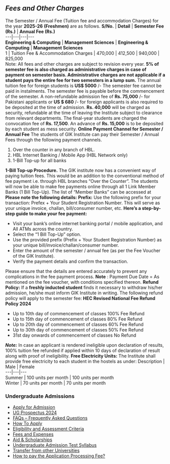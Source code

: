 ## _Fees and Other Charges_
The Semester / Annual Fee (Tuition fee and accommodation Charges) for the year **2025-26** **(Freshmen)** are as follows.
**S/No.** | **Detail** | **Semester Fee (Rs.)** | **Annual Fee (Rs.)**  
---|---|---|---  
**Engineering & Computing** | **Management Sciences** | **Engineering & Computing** | **Management Sciences**  
1 | Tuition Fee & Accommodation Charges | 470,000 | 412,500 | 940,000 | 825,000  
Note: All fees and other charges are subject to revision every year.
**5% of semester fee is also charged as administrative charges in case of payment on semester basis. Administrative charges are not applicable if a student pays the entire fee for two semesters in a lump sum.**
The annual tuition fee for foreign students is **US$ 5000** /-
The semester fee cannot be paid in instalments. The semester fee is payable before the commencement of the semester. A non-refundable admission fee of **Rs. 75,000** /- for Pakistani applicants or **US $ 680** /- for foreign applicants is also required to be deposited at the time of admission. **Rs. 40,000** will be charged as security, refundable at the time of leaving the Institute subject to clearance from relevant departments. The final-year students are charged the convocation fee of **Rs. 17,500**. An advance of **Rs. 15,000** is to be deposited by each student as mess security.
**Online Payment Channel for Semester / Annual Fee**
The students of GIK Institute can pay their Semester / Annual Fees through the following payment channels.
  1. Over the counter in any branch of HBL.
  2. HBL Internet Banking / Mobile App (HBL Network only)
  3. 1-Bill Top-up for all banks


**1-Bill Top-up Procedure.**
The GIK institute now has a convenient way of paying tuition fees. This would be an addition to the conventional method of fee payment i.e. through HBL branches “Over the Counter”.
The students will now be able to make fee payments online through all 1 Link Member Banks (1 Bill Top-Up). The list of “Member Banks” can be accessed at
**Please note the following details:**
**Prefix:** Use the following prefix for your transaction: Prefex + Your Student Registration Number. This will serve as your unique invoice, challan, bill/consumer number, etc.
**Here’s a step-by-step guide to make your fee payment:**
  * Visit your bank’s online internet banking portal / mobile application, and All ATMs across the country.
  * Select the “1 Bill Top-Up” option.
  * Use the provided prefix (Prefix + Your Student Registration Number) as your unique bill/invoice/challan/consumer number.
  * Enter the amount of the semester / annual fee (as per the Fee Voucher of the GIK Institute).
  * Verify the payment details and confirm the transaction.


Please ensure that the details are entered accurately to prevent any complications in the fee payment process.
**Note** : Payment Due Date = As mentioned on the fee voucher, with conditions specified thereon.
**Refund Policy:**
If a **freshly inducted student** finds it necessary to withdraw his/her admission, he/she must inform GIK Institute in writing. The following refund policy will apply to the semester fee:
**HEC Revised National Fee Refund Policy 2024**
  * Up to 10th day of commencement of classes 100% Fee Refund
  * Up to 15th day of commencement of classes 80% Fee Refund
  * Up to 20th day of commencement of classes 60% Fee Refund
  * Up to 30th day of commencement of classes 50% Fee Refund
  * 31st day onwards of commencement of classes No Refund


**_Note:_** In case an applicant is rendered ineligible upon declaration of results, 100% tuition fee refunded if applied within 10 days of declaration of result along with proof of ineligibility.
**Free Electricity Units:**
The Institute shall provide free electricity to each student in the hostels as under:
Description | Male | Female  
---|---|---  
Summer | 100 units per month | 100 units per month  
Winter | 70 units per month | 70 units per month  
### Undergraduate Admissions
  * [Apply for Admission](http://admissions.giki.edu.pk/register/)
  * [UG Prospectus 2024](https://giki.edu.pk/prospectus)
  * [FAQs – Frequently Asked Questions](https://giki.edu.pk/admissions/admissions-undergraduates/faqs/)
  * [How To Apply](https://giki.edu.pk/admissions/admissions-undergraduates/ugradhow-to-apply/)
  * [Eligibility and Assessment Criteria](https://giki.edu.pk/admissions/admissions-undergraduates/eligibility-criteria/)
  * [Fees and Expenses](https://giki.edu.pk/admissions/admissions-undergraduates/ugrad-fees-and-expenses/)
  * [Aid & Scholarships](https://giki.edu.pk/admissions/admissions-undergraduates/scholarships-fa/)
  * [Undergraduate Admission Test Syllabus](https://giki.edu.pk/admissions/admissions-undergraduates/undergraduate-admission-test-syllabus/)
  * [Transfer from other Universities](https://giki.edu.pk/transfer-from-other-universities/)
  * [How to pay the Application Processing Fee?](https://giki.edu.pk/payment/)


